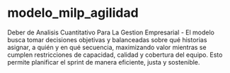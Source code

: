 # modelo_milp_agilidad
Deber de Analisis Cuantitativo  Para La Gestion  Empresarial - El modelo busca tomar decisiones objetivas y balanceadas sobre qué historias asignar, a quién y en qué secuencia, maximizando valor mientras se cumplen restricciones de capacidad, calidad y cobertura del equipo. Esto permite planificar el sprint de manera eficiente, justa y sostenible.
